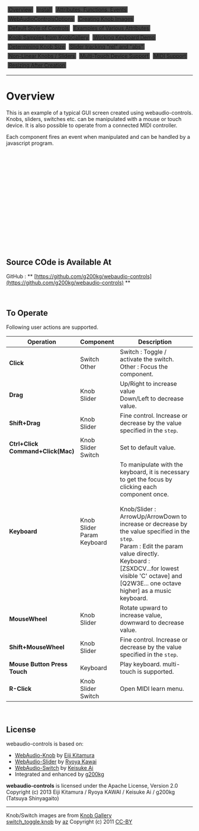 
<script>
WebAudioControlsOptions={
  useMidi:1,
};
</script>
<script src="../webaudio-controls.js"></script>

<style>
.item{
  background:#444;
  margin:4px;
  padding:0px 3px;
}
</style>
<div style="display:flex;width:100%;flex-wrap:wrap">
<div class="item"><a href="./index.html">Overview</a></div>
<div class="item"><a href="./install.html">Install</a></div>
<div class="item"><a href="./specs.html">Attributes, Functions, Events</a></div>
<div class="item"><a href="./options.html">WebAudioControlsOptions</a></div>
<div class="item"><a href="./knobimage.html">Creating Knob Images</a></div>
<div class="item"><a href="./defstyle.html">Default Style of Controls</a></div>
<div class="item"><a href="./attributes.html">Examples of Various Attributes</a></div>
<div class="item"><a href="./knobsamples.html">Knob Samples from KnobGallery</a></div>
<div class="item"><a href="./keyboard.html">Working Keyboard Demo</a></div>
<div class="item"><a href="./knobsize.html">Determining Knob Size</a></div>
<div class="item"><a href="./tracking.html">Slider tracking "rel" and "abs"</a></div>
<div class="item"><a href="./nonlinear.html">Non-Linear Knobs / Sliders</a></div>
<div class="item"><a href="./multifader.html">Multi-Touch Device Support</a></div>
<div class="item"><a href="./midisupport.html">MIDI Support</a></div>
<div class="item"><a href="./resizetest.html">Resizing After Creation</a></div>
</div>

---

# Overview

This is an example of a typical GUI screen created using webaudio-controls. Knobs, sliders, switches etc. can be manipulated with a mouse or touch device. It is also possible to operate from a connected MIDI controller.  

Each component fires an event when manipulated and can be handled by a javascript program.

<div>
    <div style="position:relative;background-image: url('../img/bg.png');width:512px;height:240px;margin:30px auto;padding:0px;">
        <webaudio-knob id="knob1" midilearn="1" midicc="1.1" style="position:absolute;left:48px;top:76px" src="../knobs/LittlePhatty.png" value="50" step="1" diameter="64" tooltip="Knob1 tooltip %d"></webaudio-knob>
        <webaudio-knob midilearn="1" midicc="8.7" style="position:absolute;left:128px;top:76px" src="../knobs/LittlePhatty.png" value="1" min="0" max="3" step="0.01" diameter="64" sprites="100" tooltip="Knob2 tooltip <br/> %.2f Hz" conv="(x)=>{return Math.pow(10,x)*20}"></webaudio-knob>
        <webaudio-knob midilearn="1" midicc="1.22" id="knob3" style="position:absolute;left:232px;top:48px" src="../knobs/vernier.png" value="30" max="100" step="1" diameter="128" sprites="50" valuetip="0" tooltip="Knob3"></webaudio-knob>
        <webaudio-param style="position:absolute;left:328px;top:162px" link="knob3"></webaudio-param>
        <webaudio-slider midilearn="1" midicc="1.23" style="position:absolute;left:368px;top:24px" src="../img/vsliderbody.png" knobsrc="../img/vsliderknob.png" value="0" min="0" max="100" step="1" basewidth="24" baseheight="128" knobwidth="24" knobheight="24" ditchLength="100" tooltip="Slider-L"></webaudio-slider>
        <webaudio-slider midilearn="1"  midicc="1.24" style="position:absolute;left:400px;top:24px" src="../img/vsliderbody.png" knobsrc="../img/vsliderknob.png" value="0" min="0" max="100" step="1" basewidth="24" baseheight="128" knobwidth="24" knobheight="24" ditchLength="100" units="%" tooltip="Slider-R"></webaudio-slider>
        <webaudio-switch midilearn="1" style="position:absolute;left:440px;top:38px" src="../knobs/switch_toggle.png" value="0" height="56" width="56" tooltip="Switch-A Tooltip text test"></webaudio-switch>
        <webaudio-switch midilearn="1" style="position:absolute;left:440px;top:102px" src="../knobs/switch_toggle.png" value="0" height="56" width="56" tooltip="Switch-B"></webaudio-switch>
	</div>
</div>

## Source COde is Available At

GitHub : ** [https://github.com/g200kg/webaudio-controls](https://github.com/g200kg/webaudio-controls) **

<br/>

## To Operate

Following user actions are supported.

Operation | Component | Description
---|---|---
**Click** | Switch<br/>Other | Switch : Toggle / activate the switch.<br/>Other : Focus the component.
**Drag** | Knob<br/>Slider | Up/Right to increase value<br/>Down/Left to decrease value.
**Shift+Drag** | Knob<br/>Slider | Fine control. Increase or decrease by the value specified in the `step`.
**Ctrl+Click <br/> Command+Click(Mac)** | Knob<br/>Slider<br/>Switch | Set to default value.
**Keyboard** | Knob<br/>Slider<br/>Param<br/>Keyboard | To manipulate with the keyboard, it is necessary to get the focus by clicking each component once.<br/><br/>Knob/Slider : ArrowUp/ArrowDown to increase or decrease by the value specified in the `step`.<br/>Param : Edit the param value directly.<br/>Keyboard : [ZSXDCV...for lowest visible 'C' octave] and [Q2W3E... one octave higher] as a music keyboard.
**MouseWheel** | Knob<br/>Slider | Rotate upward to increase value, downward to decrease value.
**Shift+MouseWheel** | Knob<br/>Slider | Fine control. Increase or decrease by the value specified in the `step`.
**Mouse Button Press <br/> Touch** | Keyboard | Play keyboard. multi-touch is supported.
**R-Click**     |Knob<br/>Slider<br/>Switch | Open MIDI learn menu.

<br/>

## License
webaudio-controls is based on:
- <a href="https://github.com/agektmr/webaudio-knob" target="_blank">WebAudio-Knob</a> by <a href="http://google.com/+agektmr" target="_blank">Eiji Kitamura</a>
- <a href="https://github.com/ryoyakawai/webaudio-slider" target="_blank">WebAudio-Slider</a> by <a href="https://plus.google.com/108242669191458983485/posts" target="_blank">Ryoya Kawai</a>
- <a href="http://aikelab.net/switch/" target="_blank">WebAudio-Switch</a> by <a href="http://d.hatena.ne.jp/aike/" target="_blank">Keisuke Ai</a>
- Integrated and enhanced by <a href="http://www.g200kg.com/" target="_blank">g200kg</a>

**webaudio-controls** is licensed under the Apache License, Version 2.0  
Copyright (c) 2013 Eiji Kitamura / Ryoya KAWAI / Keisuke Ai / g200kg (Tatsuya Shinyagaito)  

---

Knob/Switch images are from <a href="http://www.g200kg.com/en/webknobman/gallery.php" target="_blank">Knob Gallery</a><br/>
<a href="http://www.g200kg.com/en/webknobman/gallery.php?m=p&p=58" target="_blank">switch_toggle.knob</a> by <a href="http://bji.yukihotaru.com/" target="_blank">az</a> Copyright (c) 2011 <a href="http://creativecommons.org/licenses/by/3.0/" target="_blank">CC-BY</a>

<script>
webAudioControlsMidiManager.addMidiListener(function(event) {
    var data = event.data;
    var channel = data[0] & 0xf;
    var controlNumber = data[1];

    console.log("Midi event hook: data:[" + data + "] channel:" + channel + " cc:"+controlNumber);
});
</script>
